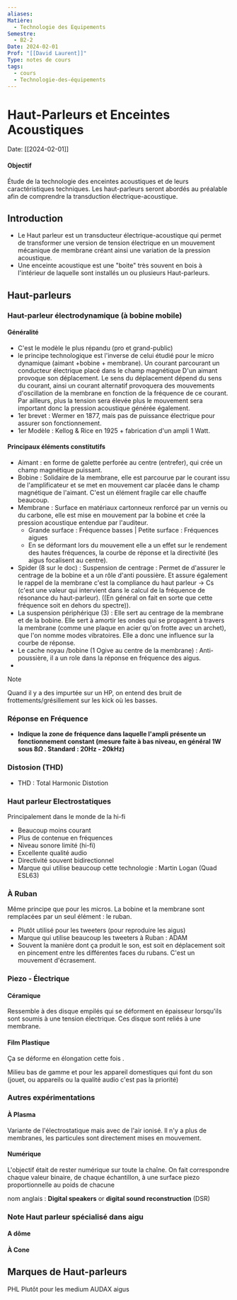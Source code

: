 ```yaml
---
aliases:
Matière:
  - Technologie des Equipements
Semestre:
  - B2-2
Date: 2024-02-01
Prof: "[[David Laurent]]"
Type: notes de cours
tags:
  - cours
  - Technologie-des-équipements
---
```

# Haut-Parleurs et Enceintes Acoustiques
Date: [[2024-02-01]] 

#### Objectif
Étude de la technologie des enceintes acoustiques et de leurs caractéristiques techniques. Les haut-parleurs seront abordés au préalable afin de comprendre la transduction électrique-acoustique. 

## Introduction
- Le Haut parleur est un transducteur électrique-acoustique qui permet de transformer une version de tension électrique en un mouvement mécanique de membrane créant ainsi une variation de la pression acoustique.
- Une enceinte acoustique est une "boite" très souvent en bois à l'intérieur de laquelle sont installés un ou plusieurs Haut-parleurs. 

## Haut-parleurs 
### Haut-parleur électrodynamique (à bobine mobile)
#### Généralité
- C'est le modèle le plus répandu (pro et grand-public)
- le principe technologique est l'inverse de celui étudié pour le micro dynamique (aimant +bobine + membrane). Un courant parcourant un conducteur électrique placé dans le champ magnétique D'un aimant provoque son déplacement. Le sens du déplacement dépend du sens du courant, ainsi un courant alternatif provoquera des mouvements d'oscillation de la membrane en fonction de la fréquence de ce courant. Par ailleurs, plus la tension sera élevée plus le mouvement sera important donc la pression acoustique générée également. 
- 1er brevet : Wermer en 1877, mais pas de puissance électrique pour assurer son fonctionnement. 
- 1er Modèle : Kellog & Rice en 1925 + fabrication d'un ampli 1 Watt. 
#### Principaux éléments constitutifs
- Aimant : en forme de galette perforée au centre (entrefer), qui crée un champ magnétique puissant. 
- Bobine : Solidaire de la membrane, elle est parcourue par le courant issu de l'amplificateur et se met en mouvement car placée dans le champ magnétique de l'aimant. C'est un élément fragile car elle chauffe beaucoup. 
- Membrane : Surface en matériaux cartonneux renforcé par un vernis ou du carbone, elle est mise en mouvement par la bobine et crée la pression acoustique entendue par l'auditeur. 
	- Grande surface : Fréquence basses | Petite surface : Fréquences aigues
	- En se déformant lors du mouvement elle a un effet sur le rendement des hautes fréquences, la courbe de réponse et la directivité (les aigus focalisent au centre). 
- Spider (8 sur le doc) : Suspension de centrage : Permet de d'assurer le centrage de la bobine et a un rôle d'anti poussière. Et assure également le rappel de la membrane c'est la compliance du haut parleur → Cs (c'est une valeur qui intervient dans le calcul de la fréquence de résonance du haut-parleur). ((En général on fait en sorte que cette fréquence soit en dehors du spectre)). 
- La suspension périphérique (3) : Elle sert au centrage de la membrane et de la bobine. Elle sert à amortir les ondes qui se propagent à travers la membrane (comme une plaque en acier qu'on frotte avec un archet), que l'on nomme modes vibratoires. Elle a donc une influence sur la courbe de réponse. 
- Le cache noyau /bobine (1 Ogive au centre de la membrane) : Anti-poussière, il a un role dans la réponse en fréquence des aigus. 
- 

>[!note]
>Quand il y a des impurtée sur un HP, on entend des bruit de frottements/grésillement sur les kick où les basses.  
### Réponse en Fréquence 
- **Indique la zone de fréquence dans laquelle l'ampli présente un fonctionnement constant (mesure faite à bas niveau, en général 1W sous $8\Omega$ . Standard : 20Hz - 20kHz)**
### Distosion (THD)
- THD : Total Harmonic Distotion

### Haut parleur  Electrostatiques 
Principalement dans le monde de la hi-fi
- Beaucoup moins courant 
- Plus de contenue en fréquences 
- Niveau sonore limité (hi-fi)
- Excellente qualité audio 
- Directivité souvent bidirectionnel
- Marque qui utilise beaucoup cette technologie : Martin Logan (Quad ESL63)

### À Ruban
Même principe que pour les micros. 
La bobine et la  membrane sont remplacées par un seul élément : le ruban.
- Plutôt utilisé pour les tweeters (pour reproduire les aigus)
- Marque qui utilise beaucoup les tweeters à Ruban : ADAM 
- Souvent la manière dont ça produit le son, est soit en déplacement soit en pincement entre les différentes faces du rubans. C'est un mouvement d'écrasement. 

### Piezo - Électrique 
#### Céramique 
Ressemble à des disque empilés qui se déforment en épaisseur lorsqu'ils sont soumis à une tension électrique. 
Ces disque sont reliés à une membrane. 
#### Film Plastique
Ça se déforme en élongation cette fois .

Milieu bas de gamme et pour les appareil domestiques qui font du son (jouet, ou appareils ou la qualité audio c'est pas la priorité)

### Autres expérimentations
#### À Plasma
Variante de l'électrostatique mais avec de l'air ionisé. Il n'y a plus de membranes, les particules sont directement mises en mouvement. 
#### Numérique
L'objectif était de rester numérique sur toute la chaîne. 
On fait correspondre chaque valeur binaire, de chaque échantillon, à une surface piezo proportionnelle au poids de chacune 

nom anglais : **Digital speakers** or **digital sound reconstruction** (DSR)

### Note Haut parleur spécialisé dans aigu 
#### A dôme
#### À Cone


## Marques de Haut-parleurs

PHL Plutôt pour les medium
AUDAX aigus

